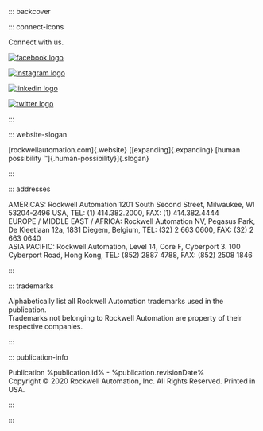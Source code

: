 
::: backcover

::: connect-icons

Connect with us.

[![facebook logo](../style-rau-base/assets/f_logo_RGB-Blue_144.png)](https://www.facebook.com/ROKautomation)

[![instagram logo](../style-rau-base/assets/Instagram_Glyph_Gradient_RGB.svg)](https://www.instagram.com/ROKautomation/)

[![linkedin logo](../style-rau-base/assets/LI-In-Bug.png)](https://www.linkedin.com/company/rockwell-automation)

[![twitter logo](../style-rau-base/assets/Twitter%20social%20icons%20-%20rounded%20square%20-%20blue.svg)](https://www.twitter.com/ROKautomation)

:::

::: website-slogan

[rockwellautomation.com]{.website}
[[expanding]{.expanding} [human possibility &#x2122;]{.human-possibility}]{.slogan}

:::

::: addresses

AMERICAS: Rockwell Automation 1201 South Second Street, Milwaukee, WI 53204-2496 USA, TEL: (1) 414.382.2000, FAX: (1) 414.382.4444 <br>
EUROPE / MIDDLE EAST / AFRICA: Rockwell Automation NV, Pegasus Park, De Kleetlaan 12a, 1831 Diegem, Belgium, TEL: (32) 2 663 0600, FAX: (32) 2 663 0640 <br>
ASIA PACIFIC: Rockwell Automation, Level 14, Core F, Cyberport 3. 100 Cyberport Road, Hong Kong, TEL: (852) 2887 4788, FAX: (852) 2508 1846

:::

::: trademarks

Alphabetically list all Rockwell Automation trademarks used in the publication. <br> Trademarks not belonging to Rockwell Automation are property of their respective companies.

:::

::: publication-info

Publication %publication.id% - %publication.revisionDate% <br> Copyright © 2020 Rockwell Automation, Inc. All Rights Reserved. Printed in USA.

:::

:::
